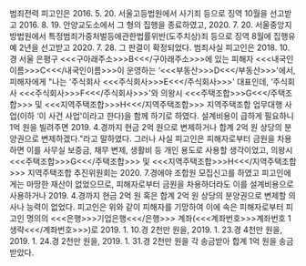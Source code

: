 범죄전력
피고인은 2016. 5. 20. 서울고등법원에서 사기죄 등으로 징역 10월을 선고받고 2016. 8. 19. 안양교도소에서 그 형의 집행을 종료하였고, 2020. 7. 20. 서울중앙지방법원에서 특정범죄가중처벌등에관한법률위반(도주치상)죄 등으로 징역 8월에 집행유예 2년을 선고받고 2020. 7. 28. 그 판결이 확정되었다.
범죄사실
피고인은 2018. 10.경 서울 은평구 <<<구아래주소>>>B<<</구아래주소>>>에 있는 피해자 <<<내국인이름>>>C<<</내국인이름>>>이 운영하는 ‘<<<부동산>>>D<<</부동산>>>'에서, 피해자에게 "나는 ‘주식회사 <<<주식회사>>>E<<</주식회사>>>' 대표인데, ‘주식회사 <<<주식회사>>>F<<</주식회사>>>'와 의왕시 <<<주택조합>>>G<<</주택조합>>> 및 <<<지역주택조합>>>H<<</지역주택조합>>> 지역주택조합 업무대행 사업(이하 ‘이 사건 사업'이라고 한다)을 함께 하기로 하였다. 설계비용이 급하게 필요하니 1억 원을 빌려주면 2019. 4.경까지 현금 2억 원으로 변제하거나 합계 2억 원 상당의 분양권으로 변제하겠다."라고 말하였다.
그러나 사실 피고인은 피해자로부터 금원을 차용하면 이를 사무실 보증금, 채무 변제, 생활비 등 개인 용도로 사용할 생각이었고, 의왕시 <<<주택조합>>>G<<</주택조합>>> 및 <<<지역주택조합>>>H<<</지역주택조합>>> 지역주택조합 추진위원회는 2020. 7.경에야 조합원 모집신고를 하였고 피고인에게는 마땅한 재산이 없었으므로, 피해자로부터 금원을 차용하더라도 이를 설계비용으로 사용하거나 2019. 4.경까지 현금 2억 원 혹은 합계 2억 원 상당의 분양권으로 변제할 의사나 능력이 없었다.
피고인은 위와 같이 피해자를 기망하여 이에 속은 피해자로부터 피고인 명의의 <<<은행>>>기업은행<<</은행>>> 계좌(<<<계좌번호>>>계좌번호 1 생략<<</계좌번호>>>)로 2019. 1. 10.경 2천만 원을, 2019. 1. 23.경 4천만 원을, 2019. 1. 24.경 2천만 원을, 2019. 1. 31.경 2천만 원을 각 송금받아 합계 1억 원을 송금받았다.